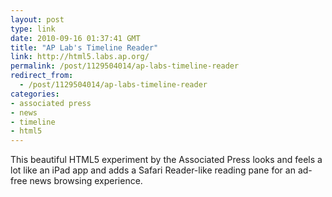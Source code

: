 ```yaml
---
layout: post
type: link
date: 2010-09-16 01:37:41 GMT
title: "AP Lab's Timeline Reader"
link: http://html5.labs.ap.org/
permalink: /post/1129504014/ap-labs-timeline-reader
redirect_from: 
  - /post/1129504014/ap-labs-timeline-reader
categories:
- associated press
- news
- timeline
- html5
---
```

This beautiful HTML5 experiment by the Associated Press looks and feels a lot like an iPad app and adds a Safari Reader-like reading pane for an ad-free news browsing experience.